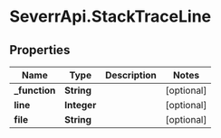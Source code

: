 # SeverrApi.StackTraceLine

## Properties
Name | Type | Description | Notes
------------ | ------------- | ------------- | -------------
**_function** | **String** |  | [optional] 
**line** | **Integer** |  | [optional] 
**file** | **String** |  | [optional] 


